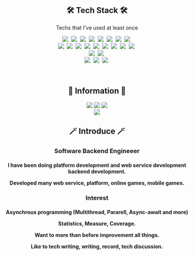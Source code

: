 <h2 align="center">🛠 Tech Stack 🛠</h3>
<p align="center"> Techs that I've used at least once </p>

<p align="center">
  <img src="https://img.shields.io/badge/C%23-99CC00?style=for-the-badge&logo=sharp&logoColor=white"/></a>&nbsp 
  <img src="https://img.shields.io/badge/Kotlin-0095D5?&style=for-the-badge&logo=kotlin&logoColor=white"/></a>&nbsp 
  <img src="https://img.shields.io/badge/Java-007396?style=for-the-badge&logo=Java&logoColor=white"/></a>&nbsp 
  <img src="https://img.shields.io/badge/C++-00599C?style=for-the-badge&logo=C%2B%2B&logoColor=white"/></a>&nbsp 
  <img src="https://img.shields.io/badge/C-A8B9CC?style=for-the-badge&logo=C&logoColor=white"/></a>&nbsp 
  <img src="https://img.shields.io/badge/Python-3766AB?style=for-the-badge&logo=Python&logoColor=white"/></a>&nbsp 
  <img src="https://img.shields.io/badge/Javascript-ffb13b?style=for-the-badge&logo=javascript&logoColor=white"/></a>&nbsp 
  <img src="https://img.shields.io/badge/Ruby-CC342D?style=for-the-badge&logo=ruby&logoColor=white"/></a>&nbsp 
<br>
  <img src="https://img.shields.io/badge/SpringBoot-6DB33F?style=for-the-badge&logo=Spring&logoColor=white"/></a>&nbsp 
  <img src="https://img.shields.io/badge/ASP.NET-092E20?style=for-the-badge&logo=.NET&logoColor=white"/></a>&nbsp 
  <img src="https://img.shields.io/badge/Mysql-E6B91E?style=for-the-badge&logo=MySql&logoColor=white"/></a>&nbsp 
  <img src="https://img.shields.io/badge/Mongo-47A248?style=for-the-badge&logo=MongoDB&logoColor=white"/></a>&nbsp 
  <img src="https://img.shields.io/badge/aws-333664?style=for-the-badge&logo=amazon-aws&logoColor=white"/></a>&nbsp 
  <img src="https://img.shields.io/badge/elasticsearch-005571?style=for-the-badge&logo=elasticsearch&logoColor=white"/></a>&nbsp 
  <img src="https://img.shields.io/badge/Flutter-02569B?style=for-the-badge&logo=flutter&logoColor=white"/></a>&nbsp
  <img src="https://img.shields.io/badge/PostgreSQL-316192?style=for-the-badge&logo=postgresql&logoColor=white"/></a>&nbsp
  <img src="https://img.shields.io/badge/Dart-0175C2?style=for-the-badge&logo=dart&logoColor=white"/></a>&nbsp
<br>
  <img src="https://img.shields.io/badge/Unity-FFFFFF?style=for-the-badge&logo=unity&logoColor=black"/></a>&nbsp 
  <img src="https://img.shields.io/badge/Vue.js-4FC08D?style=for-the-badge&logo=vue.js&logoColor=black"/></a>&nbsp 
  <br>
  <img src="https://img.shields.io/badge/IntelliJ_IDEA-000000.svg?style=for-the-badge&logo=intellij-idea&logoColor=white"/></a>&nbsp 
  <img src="https://img.shields.io/badge/Visual Studio-5C2D91?style=for-the-badge&logo=VisualStudio&logoColor=black"/></a>&nbsp 
  <img src="https://img.shields.io/badge/Visual Studio Code-007ACC?style=for-the-badge&logo=VisualStudioCode&logoColor=black"/></a>&nbsp 
</p>

<br>
<h2 align="center"> 🧸 Information 🧸 </h3>

<p align="center">
  <a href="https://elky84.github.io/"><img src="http://img.shields.io/badge/-Tech%20blog-black?style=for-the-badge&logo=github&link=https://elky84.github.io/"/></a>
  <a href="https://www.linkedin.com/in/elky-96299bb1/"><img src="https://img.shields.io/badge/-LinkedIn-blue?style=for-the-badge&logo=Linkedin&logoColor=white&link=https://www.linkedin.com/in/elky-96299bb1/"/></a>
  <a href="mailto:elky84@gmail.com"><img src="https://img.shields.io/badge/-Gmail-d14836?style=for-the-badge&logo=Gmail&logoColor=white&link=mailto:elky84@gmail.com"/></a>
  <br>
  <a href="https://hits.seeyoufarm.com"><img src="https://hits.seeyoufarm.com/api/count/incr/badge.svg?url=https%3A%2F%2Fgithub.com%2Felky84&count_bg=%23ED6DA3&title_bg=%2386757E&icon=github.svg&icon_color=%23E1DEDE&title=hits&edge_flat=false"/></a>
  <br>
</p>

<h2 align="center">🪄 Introduce 🪄</h3>
<h3 align="center"> Software Backend Engineeer </h3>
<h4 align="center">
  <p>I have been doing platform development and web service development backend development.</p>
  <p>Developed many web service, platform, online games, mobile games.</p>
</h4>

<h3 align="center"> Interest </h3>
<h4 align="center">
  <p>Asynchrous programming (Multithread, Pararell, Async-await and more)</p>
  <p>Statistics, Measure, Coverage.</p>
  <p>Want to more than before improvement all things.</p>
  <p>Like to tech writing, writing, record, tech discussion.</p>
</h4>

<br>
</div>
